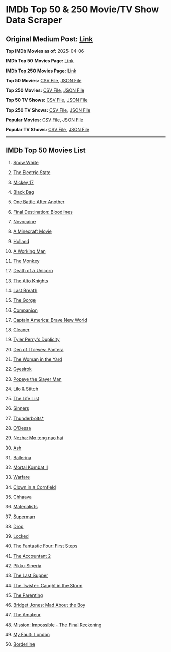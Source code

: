 # IMDb Top 50 & 250 Movie/TV Show Data Scraper

## Original Medium Post: [Link](https://medium.com/@nishantsahoo/which-movie-should-i-watch-5c83a3c0f5b1)

**Top IMDb Movies as of:** 2025-04-06

**IMDb Top 50 Movies Page:** [Link](https://www.imdb.com/search/title/?title_type=feature&release_date=2025-01-01,2025-12-31)

**IMDb Top 250 Movies Page:** [Link](https://www.imdb.com/chart/top/)

**Top 50 Movies:** [CSV File](/data/top50/movies.csv), [JSON File](/data/top50/movies.json)

**Top 250 Movies:** [CSV File](/data/top250/movies.csv), [JSON File](/data/top250/movies.json)

**Top 50 TV Shows:** [CSV File](/data/top50/shows.csv), [JSON File](/data/top50/shows.json)

**Top 250 TV Shows:** [CSV File](/data/top250/shows.csv), [JSON File](/data/top250/shows.json)

**Popular Movies:** [CSV File](/data/popular/movies.csv), [JSON File](/data/popular/movies.json)

**Popular TV Shows:** [CSV File](/data/popular/shows.csv), [JSON File](/data/popular/shows.json)

---

## IMDb Top 50 Movies List

1. [Snow White](https://www.imdb.com/title/tt6208148/)

2. [The Electric State](https://www.imdb.com/title/tt7766378/)

3. [Mickey 17](https://www.imdb.com/title/tt12299608/)

4. [Black Bag](https://www.imdb.com/title/tt30988739/)

5. [One Battle After Another](https://www.imdb.com/title/tt30144839/)

6. [Final Destination: Bloodlines](https://www.imdb.com/title/tt9619824/)

7. [Novocaine](https://www.imdb.com/title/tt29603959/)

8. [A Minecraft Movie](https://www.imdb.com/title/tt3566834/)

9. [Holland](https://www.imdb.com/title/tt3045628/)

10. [A Working Man](https://www.imdb.com/title/tt9150192/)

11. [The Monkey](https://www.imdb.com/title/tt27714946/)

12. [Death of a Unicorn](https://www.imdb.com/title/tt28443655/)

13. [The Alto Knights](https://www.imdb.com/title/tt21815562/)

14. [Last Breath](https://www.imdb.com/title/tt14403504/)

15. [The Gorge](https://www.imdb.com/title/tt13654226/)

16. [Companion](https://www.imdb.com/title/tt26584495/)

17. [Captain America: Brave New World](https://www.imdb.com/title/tt14513804/)

18. [Cleaner](https://www.imdb.com/title/tt27812086/)

19. [Tyler Perry's Duplicity](https://www.imdb.com/title/tt28239363/)

20. [Den of Thieves: Pantera](https://www.imdb.com/title/tt8008948/)

21. [The Woman in the Yard](https://www.imdb.com/title/tt31314296/)

22. [Gyesirok](https://www.imdb.com/title/tt32648798/)

23. [Popeye the Slayer Man](https://www.imdb.com/title/tt30956852/)

24. [Lilo & Stitch](https://www.imdb.com/title/tt11655566/)

25. [The Life List](https://www.imdb.com/title/tt2172954/)

26. [Sinners](https://www.imdb.com/title/tt31193180/)

27. [Thunderbolts\*](https://www.imdb.com/title/tt20969586/)

28. [O'Dessa](https://www.imdb.com/title/tt26304178/)

29. [Nezha: Mo tong nao hai](https://www.imdb.com/title/tt34956443/)

30. [Ash](https://www.imdb.com/title/tt17489650/)

31. [Ballerina](https://www.imdb.com/title/tt7181546/)

32. [Mortal Kombat II](https://www.imdb.com/title/tt17490712/)

33. [Warfare](https://www.imdb.com/title/tt31434639/)

34. [Clown in a Cornfield](https://www.imdb.com/title/tt23060698/)

35. [Chhaava](https://www.imdb.com/title/tt27922706/)

36. [Materialists](https://www.imdb.com/title/tt30253473/)

37. [Superman](https://www.imdb.com/title/tt5950044/)

38. [Drop](https://www.imdb.com/title/tt32149847/)

39. [Locked](https://www.imdb.com/title/tt26671996/)

40. [The Fantastic Four: First Steps](https://www.imdb.com/title/tt10676052/)

41. [The Accountant 2](https://www.imdb.com/title/tt7068946/)

42. [Pikku-Siperia](https://www.imdb.com/title/tt31828346/)

43. [The Last Supper](https://www.imdb.com/title/tt32461003/)

44. [The Twister: Caught in the Storm](https://www.imdb.com/title/tt35882698/)

45. [The Parenting](https://www.imdb.com/title/tt14041896/)

46. [Bridget Jones: Mad About the Boy](https://www.imdb.com/title/tt32063050/)

47. [The Amateur](https://www.imdb.com/title/tt0899043/)

48. [Mission: Impossible - The Final Reckoning](https://www.imdb.com/title/tt9603208/)

49. [My Fault: London](https://www.imdb.com/title/tt32434379/)

50. [Borderline](https://www.imdb.com/title/tt13650814/)
